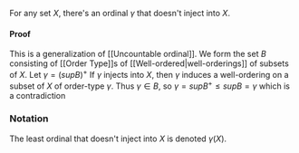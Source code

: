 For any set $X$, there's an ordinal $\gamma$ that doesn't inject into $X$.
#### Proof
This is a generalization of [[Uncountable ordinal]].
We form the set $B$ consisting of [[Order Type]]s of [[Well-ordered|well-orderings]] of subsets of $X$. 
Let $\gamma=(supB)^{+}$
If $\gamma$ injects into $X$, then $\gamma$ induces a well-ordering on a subset of $X$ of order-type $\gamma$. 
Thus $\gamma \in B$, so $\gamma=supB^{+}\leq supB=\gamma$ which is a contradiction

### Notation
The least ordinal that doesn't inject into $X$ is denoted $\gamma(X)$.
